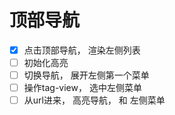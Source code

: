 <!--
 * @Date: 2020-05-11 11:01:34
 * @Description: desc
--> 
# 顶部导航

- [x] 点击顶部导航， 渲染左侧列表 
- [ ] 初始化高亮
- [ ] 切换导航， 展开左侧第一个菜单
- [ ] 操作tag-view， 选中左侧菜单
- [ ] 从url进来， 高亮导航， 和 左侧菜单